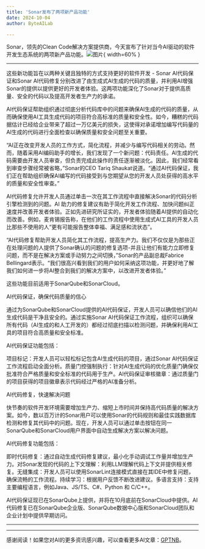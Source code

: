 ```yaml
---
title: 'Sonar发布了两项新产品功能'
date: 2024-10-04
author: ByteAILab

---
```


Sonar，领先的Clean Code解决方案提供商，今天宣布了针对当今AI驱动的软件开发生态系统的两项新产品功能。![图片](https://ai-techpark.com/wp-content/uploads/2024/10/Sonar-960x540.jpg){ width=60% }

---
这些新功能旨在以两种关键且独特的方式支持更好的软件开发 - Sonar AI代码保证和Sonar AI代码修复分别改进了由生成式AI生成的代码的质量，并利用AI增强Sonar的提供以提供更好的开发者体验。这两项功能深化了Sonar对于提供高质量、安全的代码以及提高开发者生产力的承诺。

AI代码保证帮助组织通过彻底分析代码库中的问题来确保AI生成的代码的质量，从而确保使用AI工具生成代码的项目符合高标准的质量和安全性。如今，糟糕的代码据估计已经给企业带来了超过一万亿美元的损失，这使得对承诺增加编写代码量的AI生成的代码进行全面检查以确保质量和安全问题至关重要。

“AI正在改变开发人员的工作方式，简化流程，并减少与编写代码相关的劳动。然而，随着采用AI编码助手的增长，我们发现了一个新问题：代码责任。AI生成的代码需要由开发人员审查，但负责完成此操作的责任逐渐被淡化。因此，我们经常看到审查步骤经常被省略，”Sonar的CEO Tariq Shaukat说道。“通过AI代码保证，我们正在帮助组织确保AI编写的代码接受到与您期望从您的开发人员处获得的高水平的质量和安全性审查。”

AI代码修复允许开发人员通过单击一次在其工作流程中直接解决Sonar的代码分析引擎检测到的问题。AI 助力的修复建议有助于简化开发工作流程、加快问题纠正速度并改善开发者体验。正如先进研究所证实的，开发者体验随着AI提供的自动化而改善。例如，麦肯锡报告称，在他们的工作流程中使用生成式AI工具的开发人员比那些不使用的人“更有可能报告整体幸福、满足感和流状态”。

“AI代码修复帮助开发人员简化其工作流程，提高生产力。我们不仅仅是为那些正在处理问题的人提供了Sonar确认的问题的修复选项-并且让他们有能力立即修复问题，而不是在解决方案或手动努力之间切换，”Sonar的产品副总裁Fabrice Bellingard表示。“我们很高兴看到我们的用户如何采纳这项功能，并更好地了解我们如何进一步将AI整合到我们的解决方案中，以改进开发者体验。”

这些功能目前适用于SonarQube和SonarCloud。

AI代码保证，确保代码质量的信心

通过为SonarQube和SonarCloud提供的AI代码保证，开发人员可以确信他们的AI生成代码是干净且安全的。通过实施Sonar AI代码保证工作流程，组织可以确保所有代码（AI生成的和人工开发的）都经过彻底扫描以检测问题，并确保利用AI工具的项目符合高质量和安全标准。

AI代码保证功能包括：

项目标记：开发人员可以轻松标记包含AI生成代码的项目，通过Sonar AI代码保证工作流程启动全面分析。质量门控强制执行：针对AI生成代码的优化质量门确保仅批准符合严格质量和安全标准的代码用于生产。AI代码保证审核徽章：通过质量门的项目获得的项目徽章表示代码经过严格的AI准备分析。

AI代码修复，快速解决问题

快节奏的软件开发环境需要增加生产力、缩短上市时间并保持高代码质量的解决方案。如今，数以百万计的Sonar用户可以使用Sonar的代码规则和最佳实践数据库检测和修复其代码中的问题。现在，开发人员可以通过单击按钮在同一SonarQube和SonarCloud用户界面中自动生成解决方案以解决问题。

AI代码修复功能包括：

即时代码修复：通过自动生成代码修复建议，最小化手动调试工作量并增加生产力。对Sonar发现的代码的上下文理解：利用LLM理解代码上下文并提供相关修复。无缝集成：开发人员可以使用SonarLint连接模式直接在其IDE中修复问题，确保流畅的工作流程。持续学习：根据用户反馈不断改进建议。多语言支持：支持主要编程语言，例如Java、JS/TS、C#、Python 和 C/C++。

AI代码保证现已在SonarQube上提供，并将在10月底前在SonarCloud中提供。AI代码修复已在SonarQube企业版、SonarQube数据中心版和SonarCloud团队和企业计划中提供早期访问。


---
---
感谢阅读！如果您对AI的更多资讯感兴趣，可以查看更多AI文章：[GPTNB](https://gptnb.com)。
